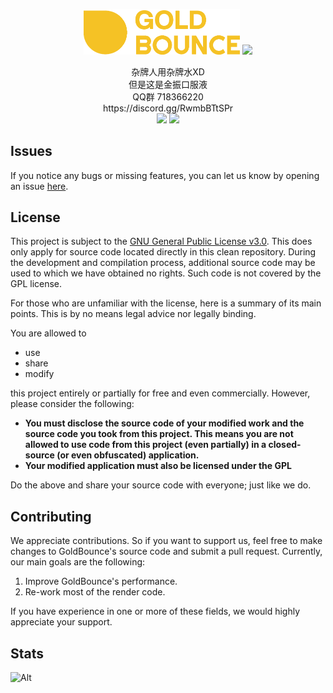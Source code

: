 <div align="center">
<p>
    <img width="250" src="./src/main/resources/assets/minecraft/liquidbounce/logo_large.png">
    <img src="https://image.jianke.com/suo/mall/product/202204/b8e2c46e4ef74709853c1c7f5dcbe84e!320x320.jpg">
</p>
杂牌人用杂牌水XD</br>
但是这是金振口服液</br>
QQ群 718366220</br>
https://discord.gg/RwmbBTtSPr</br>
<img src="https://img.shields.io/github/license/bzym2/GoldBounce">
<img src="https://img.shields.io/github/downloads/bzym2/GoldBounce/total">
</div>


## Issues
If you notice any bugs or missing features, you can let us know by opening an issue [here](https://github.com/CCBlueX/GoldBounce/issues).

## License
This project is subject to the [GNU General Public License v3.0](LICENSE). This does only apply for source code located directly in this clean repository. During the development and compilation process, additional source code may be used to which we have obtained no rights. Such code is not covered by the GPL license.

For those who are unfamiliar with the license, here is a summary of its main points. This is by no means legal advice nor legally binding.

You are allowed to
- use
- share
- modify

this project entirely or partially for free and even commercially. However, please consider the following:

- **You must disclose the source code of your modified work and the source code you took from this project. This means you are not allowed to use code from this project (even partially) in a closed-source (or even obfuscated) application.**
- **Your modified application must also be licensed under the GPL** 

Do the above and share your source code with everyone; just like we do.

## Contributing

We appreciate contributions. So if you want to support us, feel free to make changes to GoldBounce's source code and submit a pull request. Currently, our main goals are the following:
1. Improve GoldBounce's performance.
2. Re-work most of the render code.

If you have experience in one or more of these fields, we would highly appreciate your support.

## Stats
![Alt](https://repobeats.axiom.co/api/embed/53729ed6bb212df58c4c77544254d2c443053ad6.svg "Repobeats analytics image")
